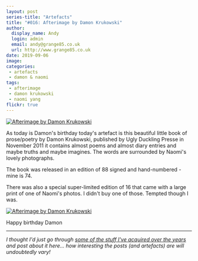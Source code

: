 ```yaml
---
layout: post
series-title: "Artefacts" 
title: "#016: Afterimage by Damon Krukowski"
author:
  display_name: Andy
  login: admin
  email: andy@grange85.co.uk
  url: http://www.grange85.co.uk
date: 2019-09-06
image: 
categories:
 - artefacts
 - damon & naomi
tags:
 - afterimage
 - damon krukowski
 - naomi yang
flickr: true
---
```

<a data-flickr-embed="true"  href="https://www.flickr.com/photos/grange85/48491242591/in/photostream/" title="Afterimage by Damon Krukowski"><img src="https://media.fullofwishes.co.uk/flickr-downloads/48491242591_a6bb5a2d4b_b.jpg" alt="Afterimage by Damon Krukowski"></a>

As today is Damon's birthday today's artefact is this beautiful little book of prose/poetry by Damon Krukowski, published by Ugly Duckling Presse in November 2011 it contains almost poems and almost diary entries and maybe truths and maybe imagines. The words are surrounded by Naomi's lovely photographs.

The book was released in an edition of 88 signed and hand-numbered - mine is 74.

There was also a special super-limited edition of 16 that came with a large print of one of Naomi's photos. I didn't buy one of those. Tempted though I was.

<a data-flickr-embed="true"  href="https://www.flickr.com/photos/grange85/48491242986/in/photostream/" title="Afterimage by Damon Krukowski"><img src="https://media.fullofwishes.co.uk/flickr-downloads/48491242986_99233ddbcc_b.jpg" alt="Afterimage by Damon Krukowski"></a>

Happy birthday Damon

---

_I thought I'd just go through [some of the stuff I've acquired over the years](/category/artefacts/) and post about it here... how interesting the posts (and artefacts) are will undoubtedly vary!_
